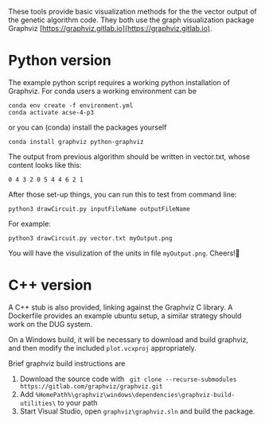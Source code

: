 These tools provide basic visualization methods for the the vector output of the genetic algorithm code. They both use the graph
visualization package Graphviz [https://graphviz.gitlab.io](https://graphviz.gitlab.io).

Python version
==============

The example python script requires a working python installation of Graphviz. For conda users a working environment can be 

```
conda env create -f environment.yml
conda activate acse-4-p3
```

or you can (conda) install the packages yourself
```
conda install graphviz python-graphviz
```
The output from previous algorithm should be written in vector.txt, whose content looks like this:
```
0 4 3 2 0 5 4 4 6 2 1
```

After those set-up things, you can run this to test from command line:
```
python3 drawCircuit.py inputFileName outputFileName
```

For example:
```
python3 drawCircuit.py vector.txt myOutput.png
```
You will have the visulization of the units in file `myOutput.png`. Cheers!🍺

C++ version
===========

A C++ stub is also provided, linking against the Graphviz C library. A Dockerfile provides an example ubuntu setup, a similar strategy should work on the DUG system.

On a Windows build, it will be necessary to download and build graphviz, and then modify the included `plot.vcxproj` appropriately.

Brief graphviz build instructions are

 1. Download the source code with  ` git clone --recurse-submodules https://gitlab.com/graphviz/graphviz.git`
 2. Add `%HomePath%\graphviz\windows\dependencies\graphviz-build-utilities\` to your path
 3. Start Visual Studio, open `graphviz\graphviz.sln` and build the package.

